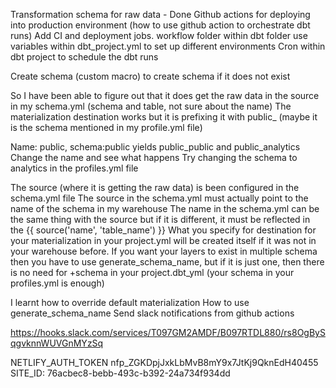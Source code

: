 
Transformation schema for raw data - Done
Github actions for deploying into production environment (how to use github action to orchestrate dbt runs)
Add CI and deployment jobs.
workflow folder within dbt folder
use variables within dbt_project.yml to set up different environments
Cron within dbt project to schedule the dbt runs


Create schema (custom macro) to create schema if it does not exist




So I have been able to figure out that it does get the raw data in the source in my schema.yml (schema and table, not sure about the name)
The materialization destination works but it is prefixing it with public_ (maybe it is the schema mentioned in my profile.yml file)


Name: public, schema:public yields public_public and public_analytics
Change the name and see what happens
Try changing the schema to analytics in the profiles.yml file


The source (where it is getting the raw data) is been configured in the schema.yml file
The source in the schema.yml must actually point to the name of the schema in my warehouse
The name in the schema.yml can be the same thing with the source but if it is different, it must be reflected in the {{  source('name', 'table_name') }}
What you specify for destination for your materialization in your project.yml will be created itself if it was not in your warehouse before.
If you want your layers to exist in multiple schema then you have to use generate_schema_name, but if it is just one, then there is no need for +schema in your project.dbt_yml (your schema in your profiles.yml is enough)




I learnt how to override default materialization
How to use generate_schema_name
Send slack notifications from github actions



https://hooks.slack.com/services/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

NETLIFY_AUTH_TOKEN
nfp_ZGKDpjJxkLbMvB8mY9x7JtKj9QknEdH40455
SITE_ID: 76acbec8-bebb-493c-b392-24a734f934dd